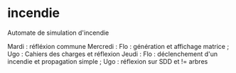 # incendie
Automate de simulation d'incendie

Mardi : réfléxion commune 
Mercredi : Flo : génération et affichage matrice ; Ugo : Cahiers des charges et réflexion
Jeudi : Flo : déclenchement d'un incendie et propagation simple ; Ugo : réflexion sur SDD et != arbres
